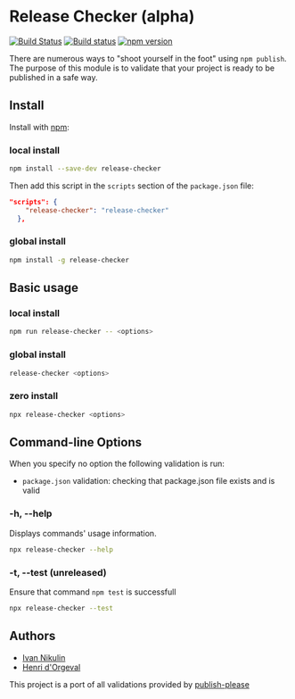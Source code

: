 # Release Checker (alpha)

[![Build Status](https://travis-ci.org/hdorgeval/release-checker.svg?branch=master)](https://travis-ci.org/hdorgeval/release-checker)
[![Build status](https://ci.appveyor.com/api/projects/status/ltcrrup7unm78tir?svg=true)](https://ci.appveyor.com/project/hdorgeval/release-checker)
[![npm version](https://img.shields.io/npm/v/release-checker.svg)](https://www.npmjs.com/package/release-checker)

There are numerous ways to "shoot yourself in the foot" using `npm publish`. The purpose of this module is to validate that your project is ready to be published in a safe way.

## Install

Install with [npm](https://www.npmjs.com/):

### local install

```sh
npm install --save-dev release-checker
```

Then add this script in the `scripts` section of the `package.json` file:

```json
"scripts": {
    "release-checker": "release-checker"
  },
```

### global install

```sh
npm install -g release-checker
```

## Basic usage

### local install

```sh
npm run release-checker -- <options>
```

### global install

```sh
release-checker <options>
```

### zero install

```sh
npx release-checker <options>
```

## Command-line Options

When you specify no option the following validation is run:

- `package.json` validation: checking that package.json file exists and is valid

### -h, --help

Displays commands' usage information.

```sh
npx release-checker --help
```

### -t, --test (unreleased)

Ensure that command `npm test` is successfull

```sh
npx release-checker --test
```

## Authors

- [Ivan Nikulin](https://github.com/inikulin)
- [Henri d'Orgeval](https://github.com/hdorgeval)

This project is a port of all validations provided by [publish-please](https://github.com/inikulin/publish-please)
